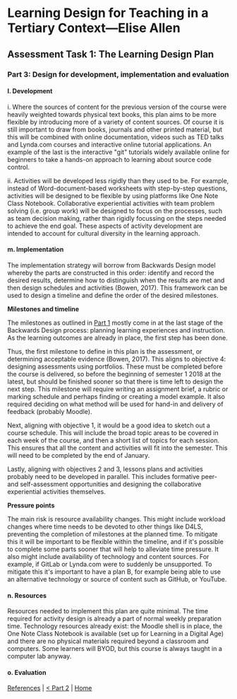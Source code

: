 # Learning Design for Teaching in a Tertiary Context—Elise Allen
## Assessment Task 1: The Learning Design Plan

### Part 3: Design for development, implementation and evaluation

#### l. Development
i. Where the sources of content for the previous version of the course were heavily weighted towards physical text books, this plan aims to be more flexible by introducing more of a variety of content sources. Of course it is still important to draw from books, journals and other printed material, but this will be combined with online documentation, videos such as TED talks and Lynda.com courses and interactive online tutorial applications. An example of the last is the interactive "git" tutorials widely available online for beginners to take a hands-on approach to learning about source code control.

ii. Activities will be developed less rigidly than they used to be. For example, instead of Word-document-based worksheets with step-by-step questions, activities will be designed to be flexible by using platforms like One Note Class Notebook. Collaborative experiential activities with team problem solving (i.e. group work) will be designed to focus on the processes, such as team decision making, rather than rigidly focussing on the steps needed to achieve the end goal. These aspects of activity development are intended to account for cultural diversity in the learning approach.

#### m. Implementation
The implementation strategy will borrow from Backwards Design model whereby the parts are constructed in this order: identify and record the desired results, determine how to distinguish when the results are met and then design schedules and activities (Bowen, 2017). This framework can be used to design a timeline and define the order of the desired milestones.

**Milestones and timeline**

The milestones as outlined in [Part 1](learning-design-plan-1.html) mostly come in at the last stage of the Backwards Design process: planning learning experiences and instruction. As the learning outcomes are already in place, the first step has been done. 

Thus, the first milestone to define in this plan is the assessment, or determining acceptable evidence (Bowen, 2017). This aligns to objective 4: designing assessments using portfolios. These must be completed before the course is delivered, so before the beginning of semester 1 2018 at the latest, but should be finished sooner so that there is time left to design the next step. This milestone will require writing an assignment brief, a rubric or marking schedule and perhaps finding or creating a model example. It also required deciding on what method will be used for hand-in and delivery of feedback (probably Moodle).

Next, aligning with objective 1, it would be a good idea to sketch out a course schedule. This will include the broad topic areas to be covered in each week of the course, and then a short list of topics for each session. This ensures that all the content and activities will fit into the semester. This will need to be completed by the end of January.

Lastly, aligning with objectives 2 and 3, lessons plans and activities probably need to be developed in parallel. This includes formative peer- and self-assessment opportunities and designing the collaborative experiential activities themselves. 

**Pressure points**

The main risk is resource availability changes. This might include workload changes where time needs to be devoted to other things like D4LS, preventing the completion of milestones at the planned time. To mitigate this it will be important to be flexible within the timeline, and if it's possible to complete some parts sooner that will help to alleviate time pressure. It also might include availability of technology and content sources. For example, if GitLab or Lynda.com were to suddenly be unsupported. To mitigate this it's important to have a plan B, for example being able to use an alternative technology or source of content such as GitHub, or YouTube.

#### n. Resources
Resources needed to implement this plan are quite minimal. The time required for activity design is already a part of normal weekly preparation time. Technology resources already exist: the Moodle shell is in place, the One Note Class Notebook is available (set up for Learning in a Digital Age) and there are no physical materials required beyond a classroom and computers. Some learners will BYOD, but this course is always taught in a computer lab anyway.

#### o. Evaluation

[References](ref.md) | [< Part 2](learning-design-plan-2.html) | [Home](index.html)